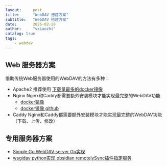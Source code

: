 ```yaml
---
layout:     post
title:      "WebDAV 搭建方案"
subtitle:   "WebDAV 搭建方案"
date:       2025-02-28
author:     "vxiaozhi"
catalog: true
tags:
    - webdav
---
```


## Web 服务器方案

借助传统Web服务器使用的WebDAV的方法有多种：

- Apache2 推荐使用 [下载量最多的docker镜像](https://hub.docker.com/r/bytemark/webdav)
- Nginx Nginx和Caddy都需要额外安装模块才能实现最完整的WebDAV功能
  - [docker镜像](https://hub.docker.com/r/ionelmc/webdav)
  - [docker镜像 github](https://github.com/erikluo/docker-webdav/)
- Caddy Nginx和Caddy都需要额外安装模块才能实现最完整的WebDAV功能（下载、上传、修改）

     

## 专用服务器方案

- [Simple Go WebDAV server Go实现](https://github.com/hacdias/webdav)
- [wsgidav python实现 obsidian remotelySync插件指定服务](https://github.com/mar10/wsgidav)

